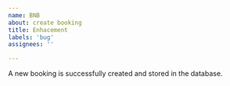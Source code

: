 ```yaml
---
name: BNB
about: create booking
title: Enhacement
labels: 'bug'
assignees: ''

---
```


A new booking is successfully created and stored in the database.
